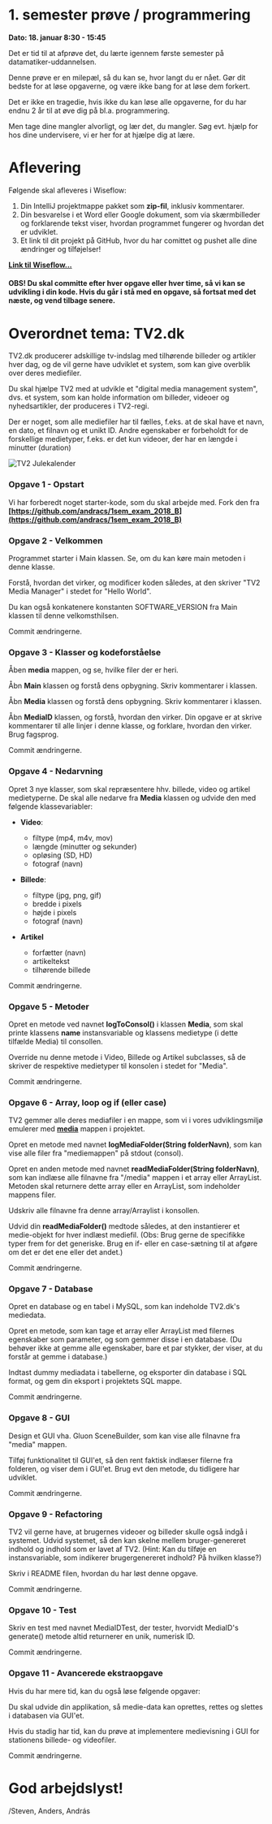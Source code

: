 # 1. semester prøve / programmering

**Dato: 18. januar 8:30 - 15:45**

Det er tid til at afprøve det, du lærte igennem første semester på datamatiker-uddannelsen. 

Denne prøve er en milepæl, så du kan se, hvor langt du er nået. Gør dit bedste for at løse opgaverne, og være ikke bang for at løse dem forkert. 

Det er ikke en tragedie, hvis ikke du kan løse alle opgaverne, for du har endnu 2 år til at øve dig på bl.a. programmering.

Men tage dine mangler alvorligt, og lær det, du mangler. Søg evt. hjælp for hos dine undervisere, vi er her for at hjælpe dig at lære. 

# Aflevering 
Følgende skal afleveres i Wiseflow:

1. Din IntelliJ projektmappe pakket som **zip-fil**, inklusiv kommentarer. 
2. Din besvarelse i et Word eller Google dokument, som via skærmbilleder og forklarende tekst viser, hvordan programmet fungerer og hvordan det er udviklet. 
3. Et link til dit projekt på GitHub, hvor du har comittet og pushet alle dine ændringer og tilføjelser!

**[Link til Wiseflow...](https://europe.wiseflow.net/manager/display.php?id=1093138)**

#### OBS! Du skal committe efter hver opgave eller hver time, så vi kan  se udvikling i din kode. Hvis du går i stå med en opgave, så fortsat med det næste, og vend tilbage senere.

# Overordnet tema: TV2.dk

TV2.dk producerer adskillige tv-indslag med tilhørende billeder og artikler hver dag, og de vil gerne have udviklet et system, som kan give overblik over deres mediefiler.

Du skal hjælpe TV2 med at udvikle et "digital media management system", dvs. et system, som kan holde information om billeder, videoer og nyhedsartikler, der produceres i TV2-regi.

Der er noget, som alle mediefiler har til fælles, f.eks. at de skal have et navn, en dato, et filnavn og et unikt ID. Andre egenskaber er forbeholdt for de forskellige medietyper, f.eks. er det kun videoer, der har en længde i minutter (duration) 

![TV2 Julekalender](https://raw.githubusercontent.com/andracs/1sem_exam_2018_B/master/media/julekalender.jpg?token=AFRFt8DcAs71apBBmpv7KY-tnuBLupSBks5cF5lIwA%3D%3D)


### Opgave 1 - Opstart

Vi har forberedt noget starter-kode, som du skal arbejde med. Fork den fra **[https://github.com/andracs/1sem_exam_2018_B](https://github.com/andracs/1sem_exam_2018_B)**

### Opgave 2 - Velkommen
Programmet starter i Main klassen. Se, om du kan køre main metoden i denne klasse. 

Forstå, hvordan det virker, og modificer koden således, at den skriver "TV2 Media Manager" i stedet for "Hello World". 

Du kan også konkatenere konstanten SOFTWARE_VERSION fra Main klassen til denne velkomsthilsen.

Commit ændringerne.

### Opgave 3 - Klasser og kodeforståelse
Åben **media** mappen, og se, hvilke filer der er heri. 

Åbn **Main** klassen og forstå dens opbygning. Skriv  kommentarer i klassen.

Åbn **Media** klassen og forstå dens opbygning.  Skriv  kommentarer i klassen.

Åbn **MediaID** klassen, og forstå, hvordan den virker. Din opgave er at skrive kommentarer til alle linjer i denne klasse, og forklare, hvordan den virker. Brug fagsprog.

Commit ændringerne.

### Opgave 4 - Nedarvning
Opret 3 nye klasser, som skal repræsentere hhv. billede, video og artikel medietyperne. De skal alle nedarve fra **Media** klassen og udvide den med følgende klassevariabler:

- __Video__:
  - filtype (mp4, m4v, mov)
  - længde (minutter og sekunder)
  - opløsing (SD, HD)
  - fotograf (navn)
 
- __Billede__:
  - filtype (jpg, png, gif)
  - bredde i pixels
  - højde i pixels
  - fotograf (navn)
 
- __Artikel__
  - forfætter (navn)
  - artikeltekst
  - tilhørende billede 
  
 Commit ændringerne.
  

### Opgave 5 - Metoder
Opret en metode ved navnet **logToConsol()** i klassen **Media**, som skal printe klassens **name** instansvariable  og klassens medietype (i dette tilfælde Media) til consollen.

Override nu denne metode i Video, Billede og Artikel subclasses, så de skriver de respektive medietyper til konsolen i stedet for "Media".

Commit ændringerne.

### Opgave 6 - Array, loop og if (eller case) 
TV2 gemmer alle deres mediafiler i en mappe, som vi i vores udviklingsmiljø emulerer med **[media](https://github.com/andracs/1sem_exam_2018_B/tree/master/media)** mappen i projektet.

Opret en metode med navnet **logMediaFolder(String folderNavn)**, som kan vise alle filer fra "mediemappen" på stdout (consol).

Opret en anden metode med navnet **readMediaFolder(String folderNavn)**, som kan indlæse alle filnavne fra "/media" mappen i et array eller ArrayList. Metoden skal returnere dette array eller en ArrayList, som indeholder mappens filer. 

Udskriv alle filnavne fra denne array/Arraylist i konsollen.

Udvid din **readMediaFolder()** medtode således, at den instantierer et medie-objekt for hver indlæst mediefil. (Obs: Brug gerne de specifikke typer frem for det generiske. Brug en if- eller en case-sætning til at afgøre om det er det ene eller det andet.)

Commit ændringerne.

### Opgave 7 - Database
Opret en database og en tabel i MySQL, som kan indeholde TV2.dk's mediedata. 

Opret en metode, som kan tage et array eller ArrayList med filernes egenskaber som parameter, og som gemmer disse i en database. (Du behøver ikke at gemme alle egenskaber, bare et par stykker, der viser, at du forstår at gemme i database.)

Indtast dummy mediadata i tabellerne, og eksporter din database i SQL format, og gem din eksport i projektets SQL mappe. 

Commit ændringerne.

### Opgave 8 - GUI
Design et GUI vha. Gluon SceneBuilder, som kan vise alle filnavne fra "media" mappen. 

Tilføj funktionalitet til GUI'et, så den rent faktisk indlæser filerne fra folderen, og viser dem i GUI'et. Brug evt den metode, du tidligere har udviklet. 

Commit ændringerne.
 
### Opgave 9 - Refactoring 
TV2 vil gerne have, at brugernes videoer og billeder skulle også indgå i systemet. Udvid systemet, så den kan skelne mellem bruger-genereret indhold og indhold som er lavet af TV2. (Hint: Kan du tilføje en instansvariable, som indikerer brugergenereret indhold? På hvilken klasse?)

Skriv i README filen, hvordan du har løst denne opgave. 

Commit ændringerne.

### Opgave 10 - Test
Skriv en test med navnet MediaIDTest, der tester, hvorvidt MediaID's generate() metode altid returnerer en unik, numerisk ID. 

Commit ændringerne.

### Opgave 11 - Avancerede ekstraopgave
Hvis du har mere tid, kan du også løse følgende opgaver:

Du skal udvide din applikation, så medie-data kan oprettes, rettes og slettes i databasen via GUI'et.

Hvis du stadig har tid, kan du prøve at implementere medievisning i GUI for stationens billede- og videofiler. 

Commit ændringerne.
 

# God arbejdslyst! 
/Steven, Anders, András 